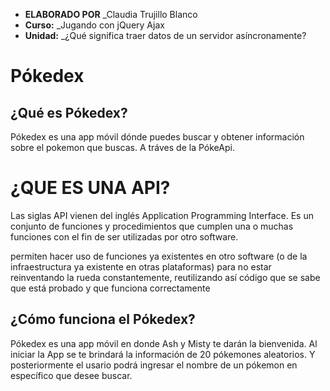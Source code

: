 
* **ELABORADO POR** _Claudia Trujillo Blanco
* **Curso:** _Jugando con jQuery Ajax
* **Unidad:** _¿Qué significa traer datos de un servidor asíncronamente?

# Pókedex

##  ¿Qué es Pókedex?

Pókedex es una app móvil dónde puedes buscar y obtener información sobre el pokemon que buscas. A tráves de la PókeApi.

# ¿QUE ES UNA API?
Las siglas API vienen del inglés Application Programming Interface. Es un conjunto de funciones y procedimientos que cumplen una o muchas funciones con el fin de ser utilizadas por otro software.

permiten hacer uso de funciones ya existentes en otro software (o de la infraestructura ya existente en otras plataformas) para no estar reinventando la rueda constantemente, reutilizando así código que se sabe que está probado y que funciona correctamente


## ¿Cómo funciona el Pókedex?
Pókedex es una app móvil en donde Ash y Misty te darán la bienvenida. Al iniciar la App se te brindará la información de 20 pókemones aleatorios. Y posteriormente el usario podrá ingresar el nombre de un pókemon en específico que desee buscar.


